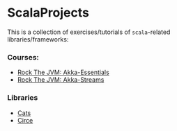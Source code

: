 # ScalaProjects

This is a collection of exercises/tutorials of `scala`-related libraries/frameworks:

### Courses:
  - [Rock The JVM: Akka-Essentials](https://github.com/GiorgosMandi/ScalaProjects/tree/main/src/main/scala/rockTheJVM/akkaEssentials)
  - [Rock The JVM: Akka-Streams](https://github.com/GiorgosMandi/ScalaProjects/tree/main/src/main/scala/rockTheJVM/akkaStreams)

### Libraries
  - [Cats](https://github.com/GiorgosMandi/ScalaProjects/tree/main/src/main/scala/scalaExercises/cats)
  - [Circe](https://github.com/GiorgosMandi/ScalaProjects/blob/main/src/test/scala/circe/JsonTest.scala)